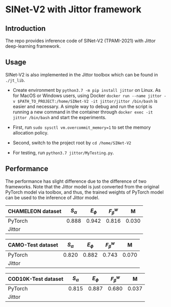 # SINet-V2 with Jittor framework

## Introduction

The repo provides inference code of SINet-V2 (TPAMI-2021) with Jittor deep-learning framework.

## Usage

SINet-V2 is also implemented in the Jittor toolbox which can be found in `./jt_lib`.
+ Create environment by `python3.7 -m pip install jittor` on Linux. 
As for MacOS or Windows users, using Docker `docker run --name jittor -v $PATH_TO_PROJECT:/home/SINet-V2 -it jittor/jittor /bin/bash` 
is easier and necessary. 
A simple way to debug and run the script is running a new command in the container through `docker exec -it jittor /bin/bash` and start the experiments.

+ First, run `sudo sysctl vm.overcommit_memory=1` to set the memory allocation policy.

+ Second, switch to the project root by `cd /home/SINet-V2`

+ For testing, run `python3.7 jittor/MyTesting.py`. 

## Performance

The performance has slight difference due to the difference of two frameworks. Note that the Jittor model is just converted from the original PyTorch model via toolbox, and thus, the trained weights of PyTorch model 
can be used to the inference of Jittor model.

| CHAMELEON dataset    	| $S_\alpha$  	| $E_\phi$  	| $F_\beta^w$  	| M     	|
|----------------------	|-------------	|-----------	|--------------	|-------	|
| PyTorch              	| 0.888       	| 0.942     	| 0.816        	| 0.030 	|
| Jittor               	|             	|           	|              	|       	|

|  CAMO-Test dataset   	| $S_\alpha$  	| $E_\phi$  	| $F_\beta^w$  	| M     	|
|----------------------	|-------------	|-----------	|--------------	|-------	|
|  PyTorch             	| 0.820       	| 0.882     	| 0.743        	| 0.070 	|
|  Jittor              	|             	|           	|              	|       	|

|  COD10K-Test dataset 	| $S_\alpha$  	| $E_\phi$  	| $F_\beta^w$  	| M     	|
|----------------------	|-------------	|-----------	|--------------	|-------	|
|  PyTorch             	| 0.815       	| 0.887     	| 0.680        	| 0.037 	|
|  Jittor              	|             	|           	|              	|       	|